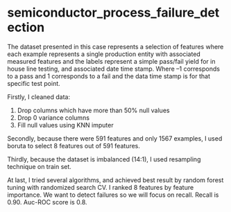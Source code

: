# semiconductor_process_failure_detection
The dataset presented in this case represents a selection of features where each example represents a single production entity with associated measured features and the labels represent a simple pass/fail yield for in house line testing, and associated date time stamp. Where –1 corresponds to a pass and 1 corresponds to a fail and the data time stamp is for that specific test point.

Firstly, I cleaned data: 
  1. Drop columns which have more than 50% null values
  2. Drop 0 variance columns
  3. Fill null values using KNN imputer

Secondly, because there were 591 features and only 1567 examples, I used boruta to select 8 features out of 591 features.

Thirdly, because the dataset is imbalanced (14:1), I used resampling technique on train set.

At last, I tried several algorithms, and achieved best result by random forest tuning with randomized search CV. I ranked 8 features by feature importance. 
We want to detect failures so we will focus on recall. Recall is 0.90. Auc-ROC score is 0.8. 
